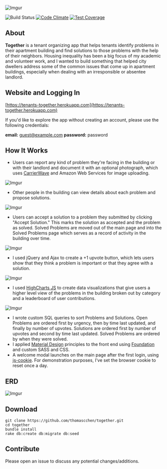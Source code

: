 ![Imgur](http://i.imgur.com/WVffsUW.png)

![Build Status](https://codeship.com/projects/c09887b0-04b6-0133-8447-52ca95efad4a/status?branch=master) [![Code Climate](https://codeclimate.com/github/thomascchen/together.png)](https://codeclimate.com/github/thomascchen/together) [![Test Coverage](https://codeclimate.com/github/thomascchen/together/badges/coverage.svg)](https://codeclimate.com/github/thomascchen/together/coverage)

## About
**Together** is a tenant organizing app that helps tenants identify problems in their apartment building and find solutions to those problems with the help of their neighbors. Housing inequality has been a big focus of my academic and volunteer work, and I wanted to build something that helped city dwellers address some of the common issues that come up in apartment buildings, especially when dealing with an irresponsible or absentee landlord.

## Website and Logging In
[https://tenants-together.herokuapp.com](https://tenants-together.herokuapp.com)

If you'd like to explore the app without creating an account, please use the following credentials:

**email:** guest@example.com
**password:** password

## How It Works
- Users can report any kind of problem they're facing in the building or with their landlord and document it with an optional photograph, which uses [CarrierWave](https://github.com/carrierwaveuploader/carrierwave) and Amazon Web Services for image uploading.

![Imgur](http://i.imgur.com/KYFEV6Q.png)

- Other people in the building can view details about each problem and propose solutions.

![Imgur](http://i.imgur.com/4ABJmLB.png)

- Users can accept a solution to a problem they submitted by clicking "Accept Solution." This marks the solution as accepted and the problem as solved. Solved Problems are moved out of the main page and into the Solved Problems page which serves as a record of activity in the building over time.

![Imgur](http://i.imgur.com/mfLMKLp.png)

- I used jQuery and Ajax to create a +1 upvote button, which lets users show that they think a problem is important or that they agree with a solution.

![Imgur](http://i.imgur.com/i79oZDr.gif)

- I used [HighCharts JS](https://github.com/highslide-software/highcharts.com) to create data visualizations that give users a higher level view of the problems in the building broken out by category and a leaderboard of user contributions.

![Imgur](http://i.imgur.com/mBijY3C.gif)

- I wrote custom SQL queries to sort Problems and Solutions. Open Problems are ordered first by urgency, then by time last updated, and finally by number of upvotes. Solutions are ordered first by number of upvotes and second by time last updated. Solved Problems are ordered by when they were solved.
- I applied [Material Design](http://www.google.com/design/spec/material-design/introduction.html) principles to the front end using [Foundation](http://foundation.zurb.com/) and custom SASS and CSS.
- A welcome modal launches on the main page after the first login, using [js-cookie](https://github.com/js-cookie/js-cookie). For demonstration purposes, I've set the browser cookie to reset once a day.  

## ERD
![Imgur](http://i.imgur.com/urJmHdO.png)

## Download
```
git clone https://github.com/thomascchen/together.git
cd together
bundle install
rake db:create db:migrate db:seed
```

## Contribute
Please open an issue to discuss any potential changes/additions.
